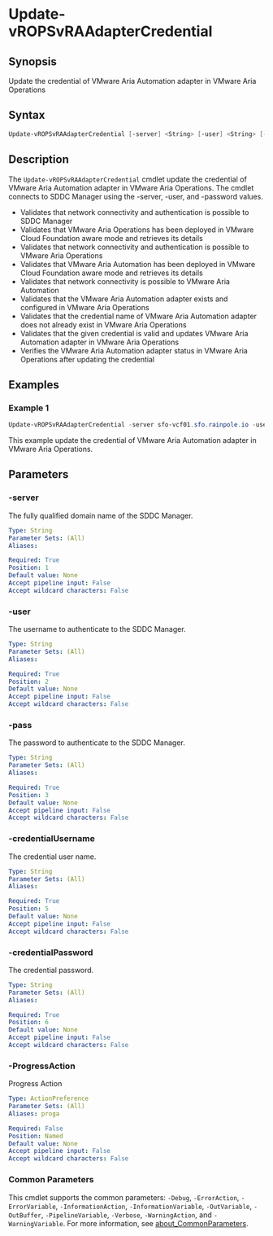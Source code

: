 # Update-vROPSvRAAdapterCredential

## Synopsis

Update the credential of VMware Aria Automation adapter in VMware Aria Operations

## Syntax

```powershell
Update-vROPSvRAAdapterCredential [-server] <String> [-user] <String> [-pass] <String> [-credentialUsername] <String> [-credentialPassword] <String> [-ProgressAction <ActionPreference>] [<CommonParameters>]
```

## Description

The `Update-vROPSvRAAdapterCredential` cmdlet update the credential of VMware Aria Automation adapter in VMware Aria Operations.
The cmdlet connects to SDDC Manager using the -server, -user, and -password values.

- Validates that network connectivity and authentication is possible to SDDC Manager
- Validates that VMware Aria Operations has been deployed in VMware Cloud Foundation aware mode and retrieves its details
- Validates that network connectivity and authentication is possible to VMware Aria Operations
- Validates that VMware Aria Automation has been deployed in VMware Cloud Foundation aware mode and retrieves its details
- Validates that network connectivity is possible to VMware Aria Automation
- Validates that the VMware Aria Automation adapter exists and configured in VMware Aria Operations
- Validates that the credential name of VMware Aria Automation adapter does not already exist in VMware Aria Operations
- Validates that the given credential is valid and updates VMware Aria Automation adapter in VMware Aria Operations
- Verifies the VMware Aria Automation adapter status in VMware Aria Operations after updating the credential

## Examples

### Example 1

```powershell
Update-vROPSvRAAdapterCredential -server sfo-vcf01.sfo.rainpole.io -user administrator@vsphere.local -pass VMw@re1! -credentialUsername svc-vrops-vra@sfo.rainpole.io -credentialPassword VMw@re1!
```

This example update the credential of VMware Aria Automation adapter in VMware Aria Operations.

## Parameters

### -server

The fully qualified domain name of the SDDC Manager.

```yaml
Type: String
Parameter Sets: (All)
Aliases:

Required: True
Position: 1
Default value: None
Accept pipeline input: False
Accept wildcard characters: False
```

### -user

The username to authenticate to the SDDC Manager.

```yaml
Type: String
Parameter Sets: (All)
Aliases:

Required: True
Position: 2
Default value: None
Accept pipeline input: False
Accept wildcard characters: False
```

### -pass

The password to authenticate to the SDDC Manager.

```yaml
Type: String
Parameter Sets: (All)
Aliases:

Required: True
Position: 3
Default value: None
Accept pipeline input: False
Accept wildcard characters: False
```

### -credentialUsername

The credential user name.

```yaml
Type: String
Parameter Sets: (All)
Aliases:

Required: True
Position: 5
Default value: None
Accept pipeline input: False
Accept wildcard characters: False
```

### -credentialPassword

The credential password.

```yaml
Type: String
Parameter Sets: (All)
Aliases:

Required: True
Position: 6
Default value: None
Accept pipeline input: False
Accept wildcard characters: False
```

### -ProgressAction

Progress Action

```yaml
Type: ActionPreference
Parameter Sets: (All)
Aliases: proga

Required: False
Position: Named
Default value: None
Accept pipeline input: False
Accept wildcard characters: False
```

### Common Parameters

This cmdlet supports the common parameters: `-Debug`, `-ErrorAction`, `-ErrorVariable`, `-InformationAction`, `-InformationVariable`, `-OutVariable`, `-OutBuffer`, `-PipelineVariable`, `-Verbose`, `-WarningAction`, and `-WarningVariable`. For more information, see [about_CommonParameters](http://go.microsoft.com/fwlink/?LinkID=113216).
